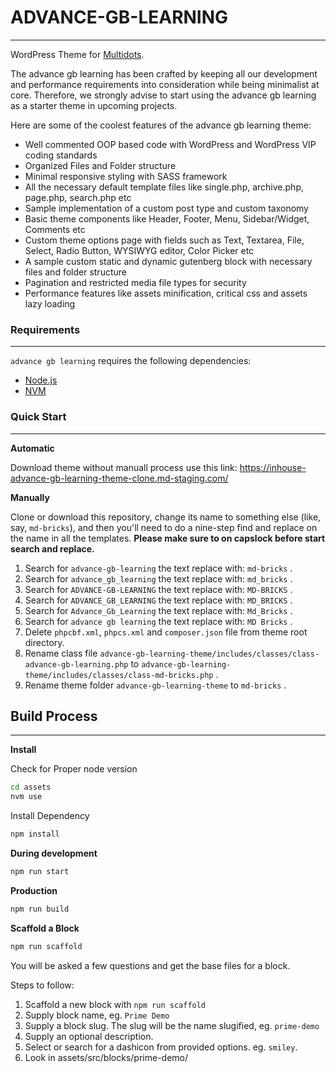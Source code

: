 # ADVANCE-GB-LEARNING

---

WordPress Theme for [Multidots](https://www.multidots.com/).

The advance gb learning has been crafted by keeping all our development and performance requirements into consideration while being minimalist at core. Therefore, we strongly advise to start using the advance gb learning as a starter theme in upcoming projects.

Here are some of the coolest features of the advance gb learning theme:

- Well commented OOP based code with WordPress and WordPress VIP coding standards
- Organized Files and Folder structure
- Minimal responsive styling with SASS framework
- All the necessary default template files like single.php, archive.php, page.php, search.php etc
- Sample implementation of a custom post type and custom taxonomy
- Basic theme components like Header, Footer, Menu, Sidebar/Widget, Comments etc
- Custom theme options page with fields such as Text, Textarea, File, Select, Radio Button, WYSIWYG editor, Color Picker etc
- A sample custom static and dynamic gutenberg block with necessary files and folder structure
- Pagination and restricted media file types for security
- Performance features like assets minification, critical css and assets lazy loading

### Requirements

---

`advance gb learning` requires the following dependencies:

- [Node.js](https://nodejs.org/)
- [NVM](https://wptraining.md10x.com/lessons/install-nvm/)

### Quick Start

---

**Automatic**

Download theme without manuall process use this link: https://inhouse-advance-gb-learning-theme-clone.md-staging.com/

**Manually**

Clone or download this repository, change its name to something else (like, say, `md-bricks`), and then you'll need to do a nine-step find and replace on the name in all the templates. **Please make sure to on capslock before start search and replace.**

1. Search for `advance-gb-learning` the text replace with: `md-bricks` .
2. Search for `advance_gb_learning` the text replace with: `md_bricks` .
3. Search for `ADVANCE-GB-LEARNING` the text replace with: `MD-BRICKS` .
4. Search for `ADVANCE_GB_LEARNING` the text replace with: `MD_BRICKS` .
5. Search for `Advance_Gb_Learning` the text replace with: `Md_Bricks` .
6. Search for `advance gb learning` the text replace with: `MD Bricks` .
7. Delete `phpcbf.xml`, `phpcs.xml` and `composer.json` file from theme root directory.
8. Rename class file `advance-gb-learning-theme/includes/classes/class-advance-gb-learning.php` to `advance-gb-learning-theme/includes/classes/class-md-bricks.php` .
9. Rename theme folder `advance-gb-learning-theme` to `md-bricks` .

## Build Process

---

**Install**

Check for Proper node version

```bash
cd assets
nvm use
```

Install Dependency

```bash
npm install
```

**During development**

```bash
npm run start
```

**Production**

```bash
npm run build
```

**Scaffold a Block**

```bash
npm run scaffold
```

You will be asked a few questions and get the base files for a block.

Steps to follow:

1. Scaffold a new block with `npm run scaffold`
2. Supply block name, eg. `Prime Demo`
3. Supply a block slug. The slug will be the name slugified, eg. `prime-demo`
4. Supply an optional description.
5. Select or search for a dashicon from provided options. eg. `smiley`.
6. Look in assets/src/blocks/prime-demo/
